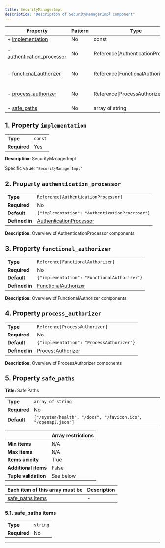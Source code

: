 ```yaml
---
title: SecurityManagerImpl
description: "Description of SecurityManagerImpl component"
---
```


| Property                                                 | Pattern | Type                               | Deprecated | Definition                                  | Title/Description                              |
| -------------------------------------------------------- | ------- | ---------------------------------- | ---------- | ------------------------------------------- | ---------------------------------------------- |
| + [implementation](#implementation )                     | No      | const                              | No         | -                                           | SecurityManagerImpl                            |
| - [authentication_processor](#authentication_processor ) | No      | Reference[AuthenticationProcessor] | No         | In [AuthenticationProcessor](/docs/components/authenticationprocessor/overview) | Overview of AuthenticationProcessor components |
| - [functional_authorizer](#functional_authorizer )       | No      | Reference[FunctionalAuthorizer]    | No         | In [FunctionalAuthorizer](/docs/components/functionalauthorizer/overview)    | Overview of FunctionalAuthorizer components    |
| - [process_authorizer](#process_authorizer )             | No      | Reference[ProcessAuthorizer]       | No         | In [ProcessAuthorizer](/docs/components/processauthorizer/overview)       | Overview of ProcessAuthorizer components       |
| - [safe_paths](#safe_paths )                             | No      | array of string                    | No         | -                                           | Safe Paths                                     |

## <a name="implementation"></a>1. Property `implementation`

|              |         |
| ------------ | ------- |
| **Type**     | `const` |
| **Required** | Yes     |

**Description:** SecurityManagerImpl

Specific value: `"SecurityManagerImpl"`

## <a name="authentication_processor"></a>2. Property `authentication_processor`

|                |                                                 |
| -------------- | ----------------------------------------------- |
| **Type**       | `Reference[AuthenticationProcessor]`            |
| **Required**   | No                                              |
| **Default**    | `{"implementation": "AuthenticationProcessor"}` |
| **Defined in** | [AuthenticationProcessor](/docs/components/authenticationprocessor/overview)        |

**Description:** Overview of AuthenticationProcessor components

## <a name="functional_authorizer"></a>3. Property `functional_authorizer`

|                |                                              |
| -------------- | -------------------------------------------- |
| **Type**       | `Reference[FunctionalAuthorizer]`            |
| **Required**   | No                                           |
| **Default**    | `{"implementation": "FunctionalAuthorizer"}` |
| **Defined in** | [FunctionalAuthorizer](/docs/components/functionalauthorizer/overview)        |

**Description:** Overview of FunctionalAuthorizer components

## <a name="process_authorizer"></a>4. Property `process_authorizer`

|                |                                           |
| -------------- | ----------------------------------------- |
| **Type**       | `Reference[ProcessAuthorizer]`            |
| **Required**   | No                                        |
| **Default**    | `{"implementation": "ProcessAuthorizer"}` |
| **Defined in** | [ProcessAuthorizer](/docs/components/processauthorizer/overview)        |

**Description:** Overview of ProcessAuthorizer components

## <a name="safe_paths"></a>5. Property `safe_paths`

**Title:** Safe Paths

|              |                                                                |
| ------------ | -------------------------------------------------------------- |
| **Type**     | `array of string`                                              |
| **Required** | No                                                             |
| **Default**  | `["/system/health", "/docs", "/favicon.ico", "/openapi.json"]` |

|                      | Array restrictions |
| -------------------- | ------------------ |
| **Min items**        | N/A                |
| **Max items**        | N/A                |
| **Items unicity**    | True               |
| **Additional items** | False              |
| **Tuple validation** | See below          |

| Each item of this array must be       | Description |
| ------------------------------------- | ----------- |
| [safe_paths items](#safe_paths_items) | -           |

### <a name="autogenerated_heading_2"></a>5.1. safe_paths items

|              |          |
| ------------ | -------- |
| **Type**     | `string` |
| **Required** | No       |

----------------------------------------------------------------------------------------------------------------------------
